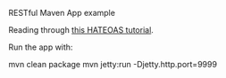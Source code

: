 RESTful Maven App example

Reading through [this HATEOAS tutorial](https://howtodoinjava.com/resteasy/writing-restful-webservices-with-hateoas-using-jax-rs-and-jaxb-in-java/).

Run the app with:

   mvn clean package
   mvn jetty:run -Djetty.http.port=9999

